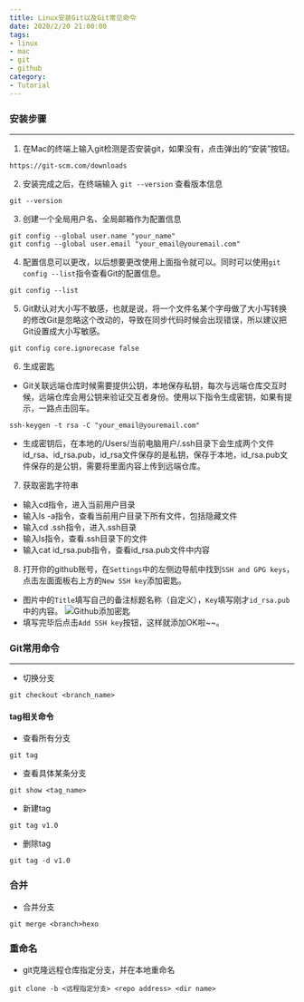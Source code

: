 ```yaml
---
title: Linux安装Git以及Git常见命令
date: 2020/2/20 21:00:00
tags: 
- linux
- mac
- git
- github
category: 
- Tutorial
---
```


### 安装步骤
---
1. 在Mac的终端上输入git检测是否安装git，如果没有，点击弹出的“安装”按钮。

```shell script
https://git-scm.com/downloads
```
2. 安装完成之后，在终端输入 `git --version` 查看版本信息

```shell script
git --version
```
<!-- more -->
3. 创建一个全局用户名、全局邮箱作为配置信息

```shell script
git config --global user.name "your_name"  
git config --global user.email "your_email@youremail.com"
```
4. 配置信息可以更改，以后想要更改使用上面指令就可以。同时可以使用`git config --list`指令查看Git的配置信息。

```shell script
git config --list
```
5. Git默认对大小写不敏感，也就是说，将一个文件名某个字母做了大小写转换的修改Git是忽略这个改动的，导致在同步代码时候会出现错误，所以建议把Git设置成大小写敏感。

```shell script
git config core.ignorecase false
```
6. 生成密匙
- Git关联远端仓库时候需要提供公钥，本地保存私钥，每次与远端仓库交互时候，远端仓库会用公钥来验证交互者身份。使用以下指令生成密钥，如果有提示，一路点击回车。

```shell script
ssh-keygen -t rsa -C "your_email@youremail.com"
```
- 生成密钥后，在本地的/Users/当前电脑用户/.ssh目录下会生成两个文件id_rsa、id_rsa.pub，id_rsa文件保存的是私钥，保存于本地，id_rsa.pub文件保存的是公钥，需要将里面内容上传到远端仓库。
7. 获取密匙字符串
- 输入cd指令，进入当前用户目录
- 输入ls -a指令，查看当前用户目录下所有文件，包括隐藏文件
- 输入cd .ssh指令，进入.ssh目录
- 输入ls指令，查看.ssh目录下的文件
- 输入cat id_rsa.pub指令，查看id_rsa.pub文件中内容
8. 打开你的github账号，在`Settings`中的左侧边导航中找到`SSH and GPG keys`，点击左面面板右上方的`New SSH key`添加密匙。
- 图片中的`Title`填写自己的备注标题名称（自定义），`Key`填写刚才`id_rsa.pub`中的内容。
![Github添加密匙](http://p1.pstatp.com/origin/pgc-image/7e8f447727584940bcd0ef5e46928cbc)
- 填写完毕后点击`Add SSH key`按钮，这样就添加OK啦~~。

### Git常用命令
---
- 切换分支

```shell script
git checkout <branch_name>
```
#### tag相关命令
- 查看所有分支

```shell script
git tag
```

- 查看具体某条分支

```shell script
git show <tag_name>
```
- 新建tag

```shell script
git tag v1.0
```
- 删除tag

```shell script
git tag -d v1.0
```
### 合并

- 合并分支

```shell script
git merge <branch>hexo
```

### 重命名
- git克隆远程仓库指定分支，并在本地重命名

```shell script
git clone -b <远程指定分支> <repo address> <dir name>
```
